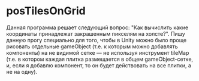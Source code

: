 # posTilesOnGrid
Данная программа решает следующий вопрос: "Как вычислить какие координаты принадлежат закрашенным пикселям на холсте?".
Пишу данную прогу специально для того, чтобы в Unity можно было проще рисовать отдельные gameObject (т.е. к которым можно добавлять компоненты) на не видимой сетке — не используя инструмент tileMap (т.е. в котором каждая плитка размещается в общем gameObject-сетке, и, если я добавлю компонент, то он будет действовать на все плитки, а не на одну).

